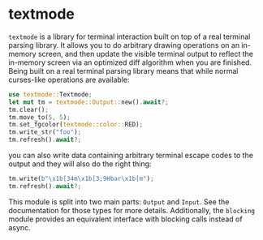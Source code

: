 # textmode

`textmode` is a library for terminal interaction built on top of a real
terminal parsing library. It allows you to do arbitrary drawing operations on
an in-memory screen, and then update the visible terminal output to reflect the
in-memory screen via an optimized diff algorithm when you are finished. Being
built on a real terminal parsing library means that while normal curses-like
operations are available:

```rust
use textmode::Textmode;
let mut tm = textmode::Output::new().await?;
tm.clear();
tm.move_to(5, 5);
tm.set_fgcolor(textmode::color::RED);
tm.write_str("foo");
tm.refresh().await?;
```

you can also write data containing arbitrary terminal escape codes to the
output and they will also do the right thing:

```rust
tm.write(b"\x1b[34m\x1b[3;9Hbar\x1b[m");
tm.refresh().await?;
```

This module is split into two main parts: `Output` and `Input`. See the
documentation for those types for more details. Additionally, the `blocking`
module provides an equivalent interface with blocking calls instead of async.
